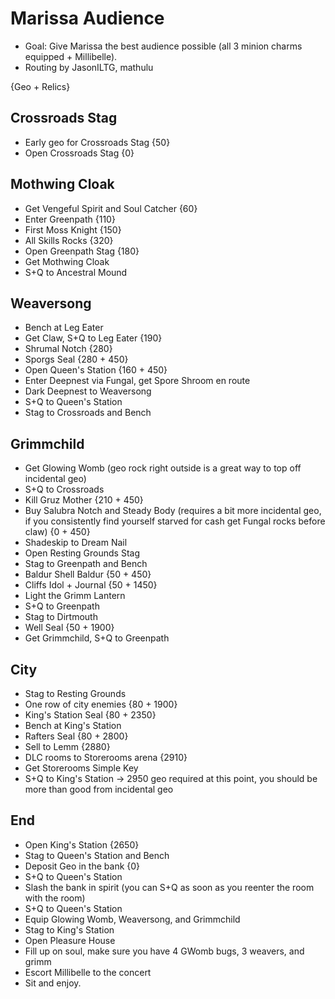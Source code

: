 # Marissa Audience
- Goal: Give Marissa the best audience possible (all 3 minion charms equipped + Millibelle).
- Routing by JasonILTG, mathulu

{Geo + Relics}

## Crossroads Stag
- Early geo for Crossroads Stag {50}
- Open Crossroads Stag {0}

## Mothwing Cloak
- Get Vengeful Spirit and Soul Catcher {60}
- Enter Greenpath {110}
- First Moss Knight {150}
- All Skills Rocks {320}
- Open Greenpath Stag {180}
- Get Mothwing Cloak
- S+Q to Ancestral Mound

## Weaversong
- Bench at Leg Eater
- Get Claw, S+Q to Leg Eater {190}
- Shrumal Notch {280}
- Sporgs Seal {280 + 450}
- Open Queen's Station {160 + 450}
- Enter Deepnest via Fungal, get Spore Shroom en route
- Dark Deepnest to Weaversong
- S+Q to Queen's Station
- Stag to Crossroads and Bench

## Grimmchild
- Get Glowing Womb (geo rock right outside is a great way to top off incidental geo)
- S+Q to Crossroads
- Kill Gruz Mother {210 + 450}
- Buy Salubra Notch and Steady Body (requires a bit more incidental geo, if you consistently find yourself starved for cash get Fungal rocks before claw) {0 + 450}
- Shadeskip to Dream Nail
- Open Resting Grounds Stag
- Stag to Greenpath and Bench
- Baldur Shell Baldur {50 + 450}
- Cliffs Idol + Journal {50 + 1450}
- Light the Grimm Lantern
- S+Q to Greenpath
- Stag to Dirtmouth
- Well Seal {50 + 1900}
- Get Grimmchild, S+Q to Greenpath

## City
- Stag to Resting Grounds
- One row of city enemies {80 + 1900}
- King's Station Seal {80 + 2350}
- Bench at King's Station
- Rafters Seal {80 + 2800}
- Sell to Lemm {2880}
- DLC rooms to Storerooms arena {2910}
- Get Storerooms Simple Key
- S+Q to King's Station -> 2950 geo required at this point, you should be more than good from incidental geo

## End
- Open King's Station {2650}
- Stag to Queen's Station and Bench
- Deposit Geo in the bank {0}
- S+Q to Queen's Station
- Slash the bank in spirit (you can S+Q as soon as you reenter the room with the room)
- S+Q to Queen's Station
- Equip Glowing Womb, Weaversong, and Grimmchild
- Stag to King's Station
- Open Pleasure House
- Fill up on soul, make sure you have 4 GWomb bugs, 3 weavers, and grimm
- Escort Millibelle to the concert
- Sit and enjoy.
